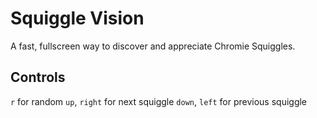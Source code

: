 # Squiggle Vision

A fast, fullscreen way to discover and appreciate Chromie Squiggles.

## Controls
``r`` for random
``up``, ``right`` for next squiggle
``down``, ``left`` for previous squiggle

